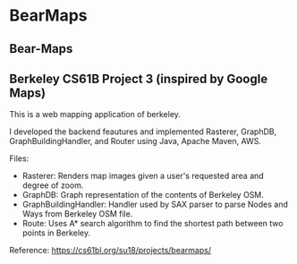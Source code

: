 # BearMaps
## Bear-Maps

## Berkeley CS61B Project 3 (inspired by Google Maps) 

This is a web mapping application of berkeley.

I developed the backend feautures and implemented Rasterer, GraphDB, GraphBuildingHandler, and Router using Java, Apache Maven, AWS.

Files:
- Rasterer: Renders map images given a user's requested area and degree of zoom.
- GraphDB: Graph representation of the contents of Berkeley OSM.
- GraphBuildingHandler: Handler used by SAX parser to parse Nodes and Ways from Berkeley OSM file.
- Route: Uses A* search algorithm to find the shortest path between two points in Berkeley.

Reference:
https://cs61bl.org/su18/projects/bearmaps/

